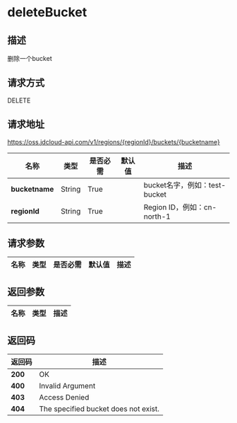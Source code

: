 # deleteBucket


## 描述
删除一个bucket


## 请求方式
DELETE

## 请求地址
https://oss.jdcloud-api.com/v1/regions/{regionId}/buckets/{bucketname}

|名称|类型|是否必需|默认值|描述|
|---|---|---|---|---|
|**bucketname**|String|True||bucket名字，例如：test-bucket|
|**regionId**|String|True||Region ID，例如：cn-north-1|

## 请求参数
|名称|类型|是否必需|默认值|描述|
|---|---|---|---|---|


## 返回参数
|名称|类型|描述|
|---|---|---|



## 返回码
|返回码|描述|
|---|---|
|**200**|OK|
|**400**|Invalid Argument|
|**403**|Access Denied|
|**404**|The specified bucket does not exist.|
